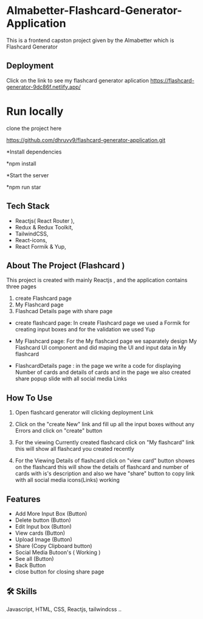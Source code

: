 # Almabetter-Flashcard-Generator-Application

This is a frontend capston project given by the Almabetter which is Flashcard Generator
## Deployment

Click on the link to see my flashcard generator aplication
 https://flashcard-generator-9dc86f.netlify.app/



# Run locally
  clone the project here

https://github.com/dhruvv9/flashcard-generator-application.git




*Install dependencies


  *npm install


*Start the server


  *npm run star


## Tech Stack
- Reactjs( React Router ),
- Redux & Redux Toolkit,
- TailwindCSS,
- React-icons,
- React Formik & Yup,

## About The Project (Flashcard )
This project is created with mainly Reactjs ,  and the application contains  three pages

1) create Flashcard page 
2) My Flashcard page 
3) Flashcad Details page  with  share page 

- create flashcard page: In create Flashcard page we used a Formik for creating input boxes and for the validation we used Yup

- My Flashcard page: For the My flashcard page we saparately design My Flashcard UI component and did maping the UI and input data in My flashcard

- FlashcardDetails page : in the page we write a code for displaying Number of cards and details of cards and in the page we also created share popup slide with all social media Links

## How To Use
1) Open flashcard generator will clicking deployment Link

2) Click on the "create New" link and fill up all the input boxes without any Errors and click on "create" button

3) For the viewing Currently created flashcard click on "My flashcard" link this will show all flashcard you created recently

4) For the Viewing Details of flashcard click on "view card" button showes on the flashcard this will show the details of flashcard and number of cards with is's description and also we have "share" button to copy link with all social media icons(Links) working

## Features

- Add More Input Box (Button)
- Delete button (Button)
- Edit Input box (Button)
- View cards (Button)
- Upload Image (Button)
- Share (Copy Clipboard button)
- Social Media Butoon's ( Working )
- See all (Button)
- Back Button
- close button for closing share page
## 🛠 Skills
Javascript, HTML, CSS, Reactjs, tailwindcss ..


